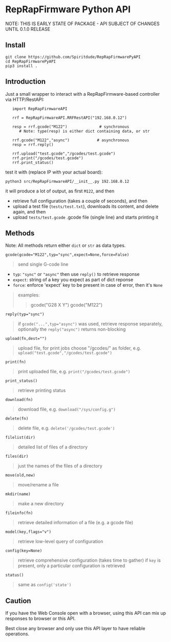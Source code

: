 # RepRapFirmware Python API 

NOTE: THIS IS EARLY STATE OF PACKAGE - API SUBJECT OF CHANGES UNTIL 0.1.0 RELEASE

## Install

```
git clone https://github.com/Spiritdude/RepRapFirmwarePyAPI
cd RepRapFirmwarePyAPI
pip3 install .
```

## Introduction

Just a small wrapper to interact with a RepRapFirmware-based controller via HTTP/RestAPI:
```
   import RepRapFirmwareAPI
   
   rrf = RepRapFirmwareAPI.RRFRestAPI("192.168.0.12")

   resp = rrf.gcode("M122")              # synchronous
      # Note: type(resp) is either dict containing data, or str 

   rrf.gcode("M122","async")            # asynchronous
   resp = rrf.reply()

   rrf.upload("test.gcode","/gcodes/test.gcode")
   rrf.print("/gcodes/test.gcode")
   rrf.print_status()
```

test it with (replace IP with your actual board):
```
python3 src/RepRapFirmwareAPI/__init__.py 192.168.0.12
```
it will produce a lot of output, as first `M122`, and then 
- retrieve full configuration (takes a couple of seconds), and then
- upload a test file (`tests/test.txt`), downloads its content, and delete again, and then
- upload `tests/test.gcode` .gcode file (single line) and starts printing it

## Methods

Note: All methods return either `dict` or `str` as data types.

`gcode(gcode="M122",typ="sync",expect=None,force=False)`
> send single G-code line
  - `typ`: `"sync"` or `"async"` then use `reply()` to retrieve response
  - `expect`: string of a key you expect as part of dict reponse
  - `force`: enforce 'expect' key to be present in case of error, then it's `None`
> examples:
>> gcode("G28 X Y")
>> gcode("M122")

`reply(typ="sync")`
> if `gcode("...",typ="async")` was used, retrieve response separately, optionally the `reply("async")` returns non-blocking

`upload(fn,dest="")`
> upload file, for print jobs choose "/gcodes/" as folder, e.g. `upload("test.gcode","/gcodes/test.gcode")`

`print(fn)`
> print uploaded file, e.g. `print("/gcodes/test.gcode")`

`print_status()`
> retrieve printing status

`download(fn)`
> download file, e.g. `download("/sys/config.g")`

`delete(fn)`
> delete file, e.g. `delete('/gcodes/test.gcode')`

`filelist(dir)`
> detailed list of files of a directory

`files(dir)`
> just the names of the files of a directory

`move(old,new)`
> move/rename a file

`mkdir(name)`
> make a new directory

`fileinfo(fn)`
> retrieve detailed information of a file (e.g. a gcode file)

`model(key,flags="v")`
> retrieve low-level query of configuration

`config(key=None)`
> retrieve comprehensive configuration (takes time to gather)
> if `key` is present, only a particular configuration is retrieved

`status()`
> same as `config('state')`

## Caution
If you have the Web Console open with a browser, using this API can mix up responses to browser or this API.

Best close any browser and only use this API layer to have reliable operations.

